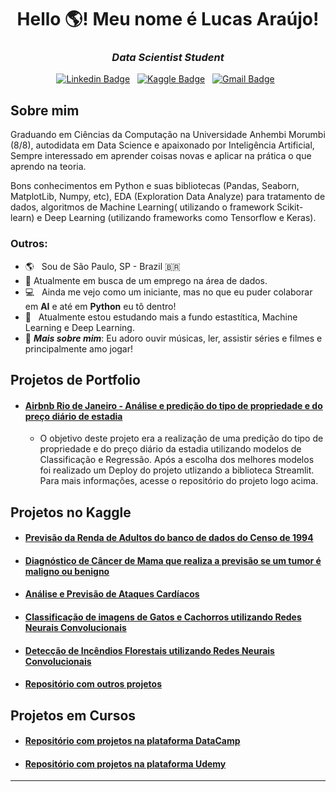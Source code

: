 <h1 align="center">Hello 🌎! Meu nome é Lucas Araújo!</h1>

<h3 align="center"><i>Data Scientist Student</i></h3>

<div align="center">

[![Linkedin Badge](https://img.shields.io/badge/LinkedIn-0077B5?style=flat&logo=linkedin&logoColor=white)](https://www.linkedin.com/in/lucasaraujo0255/)&nbsp;&nbsp;
[![Kaggle Badge](https://img.shields.io/badge/-Kaggle-23BFFF?style=flat&logo=Kaggle&logoColor=white)](https://www.kaggle.com/lucasar/)&nbsp;&nbsp;
[![Gmail Badge](https://img.shields.io/badge/Gmail-D14836?style=flat&logo=gmail&logoColor=white&link=mailto:lucasaraujosba@gmail.com)](lucasaraujosba@gmail.com)&nbsp;&nbsp;
</div>
 
## Sobre mim
  
Graduando em Ciências da Computação na Universidade Anhembi Morumbi (8/8), autodidata em Data Science e apaixonado por Inteligência Artificial, Sempre interessado em aprender coisas novas e aplicar na prática o que aprendo na teoria. 

Bons conhecimentos em Python e suas bibliotecas (Pandas, Seaborn, MatplotLib, Numpy, etc), EDA (Exploration Data Analyze) para tratamento de dados, algoritmos de Machine Learning( utilizando o framework Scikit-learn) e Deep Learning (utilizando frameworks como Tensorflow e Keras).

### Outros:

- 🌎 &nbsp; Sou de São Paulo, SP - Brazil 🇧🇷
- 🔭 Atualmente em busca de um emprego na área de dados.
- :computer: &nbsp; Ainda me vejo como um iniciante, mas no que eu puder colaborar em **AI** e até em **Python** eu tô dentro!<br>
- :brain: &nbsp; Atualmente estou estudando mais a fundo estastítica, Machine Learning e Deep Learning.
- 🥂 ***Mais sobre mim***: Eu adoro  ouvir músicas, ler, assistir séries e filmes e principalmente amo jogar!

## Projetos de Portfolio

* #### [Airbnb Rio de Janeiro - Análise e predição do tipo de propriedade e do preço diário de estadia](https://github.com/Gttz/airbnb-rio)

   - O objetivo deste projeto era a realização de uma predição do tipo de propriedade e do preço diário da estadia utilizando modelos de Classificação e Regressão. Após a escolha dos melhores modelos foi realizado um Deploy do projeto utlizando a biblioteca Streamlit. Para mais informações, acesse o repositório do projeto logo acima.
 
## Projetos no Kaggle

*  #### [Previsão da Renda de Adultos do banco de dados do Censo de 1994](https://www.kaggle.com/lucasar/detection-of-adult-census-income-with-ml-dl?scriptVersionId=68128854)
*  #### [Diagnóstico de Câncer de Mama que realiza a previsão se um tumor é maligno ou benigno](https://www.kaggle.com/lucasar/breast-cancer-prediction-with-neural-networks-ann?scriptVersionId=68126376)
*  #### [Análise e Previsão de Ataques Cardíacos](https://www.kaggle.com/lucasar/heart-attack-prediction-with-7-models)
*  #### [Classificação de imagens de Gatos e Cachorros utilizando Redes Neurais Convolucionais](https://www.kaggle.com/lucasar/vs-with-convnet-inception-xception-mobilenet?scriptVersionId=67560962)
*  #### [Detecção de Incêndios Florestais utilizando Redes Neurais Convolucionais](https://www.kaggle.com/lucasar/forest-fire-detection-cnn-95-acc?scriptVersionId=64327670)
*  #### [Repositório com outros projetos](https://github.com/Gttz/Kaggle-Projects)

## Projetos em Cursos

*  #### [Repositório com projetos na plataforma DataCamp](https://github.com/Gttz/DataCamp_Courses/tree/main/Projects)
*  #### [Repositório com projetos na plataforma Udemy](https://github.com/Gttz/Udemy_Courses)

---
